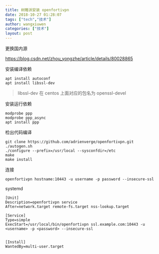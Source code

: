 ```yaml
---
title: 树莓派安装 openfortivpn
date: 2018-10-27 01:28:07
tags: ["tech","技术"]
author: wangxiuwen
categories: ["技术"]
layout: post
---
```


更换国内源

<https://blog.csdn.net/zhou_yongzhe/article/details/80028865>


安装编译依赖

```
apt install autoconf
apt install libssl-dev
```

> libssl-dev 在 centos 上面对应的包名为 openssl-devel  

安装运行依赖

```
modprobe ppp
modprobe ppp_async
apt install ppp

```

检出代码编译

```
git clone https://github.com/adrienverge/openfortivpn.git
./autogen.sh
./configure --prefix=/usr/local --sysconfdir=/etc
make
make install
```

连接
```
openfortivpn hostname:10443 -u username -p password --insecure-ssl
```

systemd
```
[Unit]
Description=openfortivpn service
After=network.target remote-fs.target nss-lookup.target

[Service]
Type=simple
ExecStart=/usr/local/bin/openfortivpn ssl.example.com:10443 -u <username> -p <password> --insecure-ssl


[Install]
WantedBy=multi-user.target
```